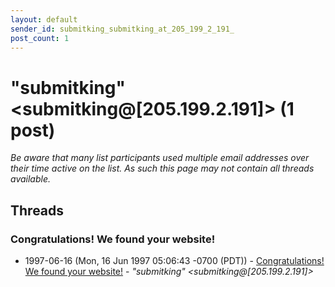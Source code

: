 ```yaml
---
layout: default
sender_id: submitking_submitking_at_205_199_2_191_
post_count: 1
---
```


# "submitking" <submitking<span>@</span>[205.199.2.191]> (1 post)

_Be aware that many list participants used multiple email addresses over their time active on the list. As such this page may not contain all threads available._

## Threads

### Congratulations!  We found your website!
+ 1997-06-16 (Mon, 16 Jun 1997 05:06:43 -0700 (PDT)) - [Congratulations!  We found your website!](/archive/1997/06/a91d4e27fa0105581f34870f7c97c9b1e38615fc9e1a82dd6ac2504c57717e4f) - _"submitking" \<submitking@[205.199.2.191]\>_

